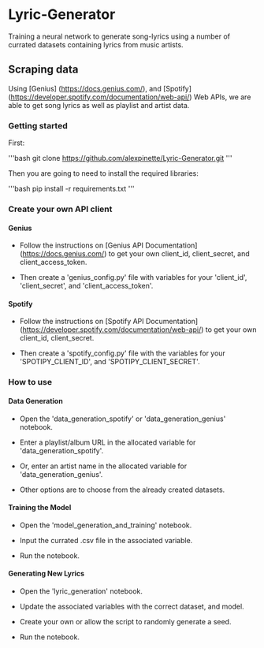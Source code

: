 # Lyric-Generator

Training a neural network to generate song-lyrics using a number of currated datasets containing lyrics from music artists.

## Scraping data

Using [Genius] (https://docs.genius.com/), and [Spotify] (https://developer.spotify.com/documentation/web-api/) Web APIs, we are able to get song lyrics as well as playlist and artist data.

### Getting started

First:

'''bash
git clone https://github.com/alexpinette/Lyric-Generator.git
'''

Then you are going to need to install the required libraries:

'''bash
pip install -r requirements.txt
'''

### Create your own API client

#### Genius

- Follow the instructions on [Genius API Documentation] (https://docs.genius.com/) to get your own client_id, client_secret, and client_access_token.

- Then create a 'genius_config.py' file with variables for your 'client_id', 'client_secret', and 'client_access_token'.

#### Spotify

- Follow the instructions on [Spotify API Documentation] (https://developer.spotify.com/documentation/web-api/) to get your own client_id, client_secret.

- Then create a 'spotify_config.py' file with the variables for your 'SPOTIPY_CLIENT_ID', and 'SPOTIPY_CLIENT_SECRET'.

### How to use

#### Data Generation

- Open the 'data_generation_spotify' or 'data_generation_genius' notebook. 

- Enter a playlist/album URL in the allocated variable for 'data_generation_spotify'.

- Or, enter an artist name in the allocated variable for 'data_generation_genius'.

- Other options are to choose from the already created datasets.

#### Training the Model

- Open the 'model_generation_and_training' notebook.

- Input the currated .csv file in the associated variable.

- Run the notebook.

#### Generating New Lyrics

- Open the 'lyric_generation' notebook.

- Update the associated variables with the correct dataset, and model.

- Create your own or allow the script to randomly generate a seed.

- Run the notebook.
